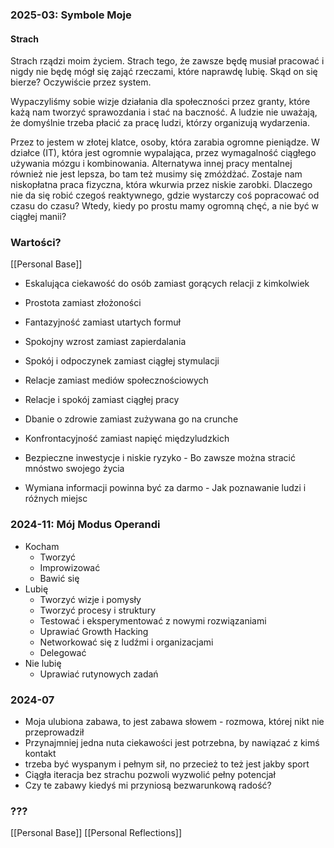 ### 2025-03: Symbole Moje

#### Strach

Strach rządzi moim życiem.
Strach tego, że zawsze będę musiał pracować i nigdy nie będę mógł się zająć rzeczami, które naprawdę lubię.
Skąd on się bierze? Oczywiście przez system.

Wypaczyliśmy sobie wizje działania dla społeczności przez granty, które każą nam tworzyć sprawozdania i stać na baczność.
A ludzie nie uważają, że domyślnie trzeba płacić za pracę ludzi, którzy organizują wydarzenia.

Przez to jestem w złotej klatce, osoby, która zarabia ogromne pieniądze.
W działce (IT), która jest ogromnie wypalająca, przez wymagalność ciągłego używania mózgu i kombinowania.
Alternatywa innej pracy mentalnej również nie jest lepsza, bo tam też musimy się zmóżdżać.
Zostaje nam niskopłatna praca fizyczna, która wkurwia przez niskie zarobki.
Dlaczego nie da się robić czegoś reaktywnego, gdzie wystarczy coś popracować od czasu do czasu?
Wtedy, kiedy po prostu mamy ogromną chęć, a nie być w ciągłej manii?

### Wartości?

[[Personal Base]]

- Eskalująca ciekawość do osób zamiast gorących relacji z kimkolwiek
- Prostota zamiast złożoności
- Fantazyjność zamiast utartych formuł
- Spokojny wzrost zamiast zapierdalania
- Spokój i odpoczynek zamiast ciągłej stymulacji
- Relacje zamiast mediów społecznościowych
- Relacje i spokój zamiast ciągłej pracy
- Dbanie o zdrowie zamiast zużywana go na crunche
- Konfrontacyjność zamiast napięć międzyludzkich

- Bezpieczne inwestycje i niskie ryzyko - Bo zawsze można stracić mnóstwo swojego życia
- Wymiana informacji powinna być za darmo - Jak poznawanie ludzi i różnych miejsc


### 2024-11: Mój Modus Operandi

- Kocham
    - Tworzyć
    - Improwizować
    - Bawić się
- Lubię
    - Tworzyć wizje i pomysły
    - Tworzyć procesy i struktury
    - Testować i eksperymentować z nowymi rozwiązaniami
    - Uprawiać Growth Hacking
    - Networkować się z ludźmi i organizacjami
    - Delegować
- Nie lubię
    - Uprawiać rutynowych zadań

### 2024-07
- Moja ulubiona zabawa, to jest zabawa słowem - rozmowa, której nikt nie przeprowadził
- Przynajmniej jedna nuta ciekawości jest potrzebna, by nawiązać z kimś kontakt
- trzeba być wyspanym i pełnym sił, no przecież to też jest jakby sport
- Ciągła iteracja bez strachu pozwoli wyzwolić pełny potencjał
- Czy te zabawy kiedyś mi przyniosą bezwarunkową radość?


### ???
[[Personal Base]]
[[Personal Reflections]]
